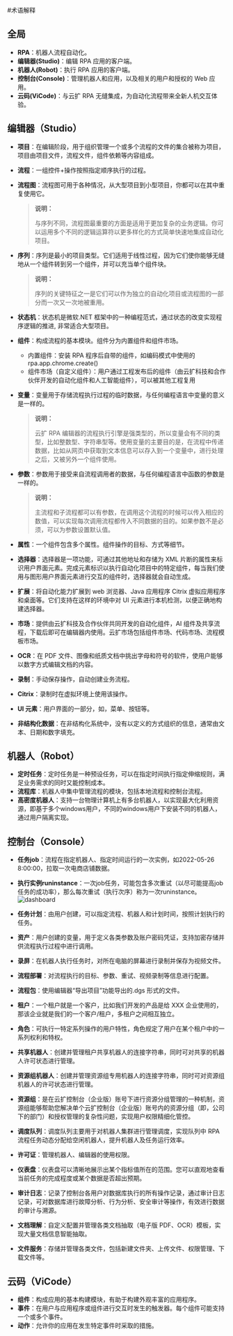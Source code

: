 #术语解释

## 全局

- **RPA**：机器人流程自动化。
- **编辑器(Studio)**：编辑 RPA 应用的客户端。
- **机器人(Robot)**：执行 RPA 应用的客户端。
- **控制台(Console)**：管理机器人和应用，以及相关的用户和授权的 Web 应用。
- **云码(ViCode)**：与云扩 RPA 无缝集成，为自动化流程带来全新人机交互体验。

## 编辑器（Studio）

- **项目**：在编辑阶段，用于组织管理一个或多个流程的文件的集合被称为项目，项目由项目文件，流程文件，组件依赖等内容组成。
- **流程**：一组控件+操作按照指定顺序执行的过程。
- **流程图**：流程图可用于各种情况，从大型项目到小型项目，你都可以在其中重复使用它。

    >**说明：**
    >
    >与序列不同，流程图最重要的方面是适用于更加复杂的业务逻辑。你可以运用多个不同的逻辑运算符以更多样化的方式简单快速地集成自动化项目。

- **序列**：序列是最小的项目类型。它们适用于线性过程，因为它们使你能够无缝地从一个组件转到另一个组件，并可以充当单个组件块。

    >**说明：**
    >
    >序列的关键特征之一是它们可以作为独立的自动化项目或流程图的一部分而一次又一次地被重用。

- **状态机**：状态机是微软.NET 框架中的一种编程范式，通过状态的改变实现程序逻辑的推进, 非常适合大型项目。
- **组件**：构成流程的基本模块。组件分为内置组件和组件市场。
    - 内置组件：安装 RPA 程序后自带的组件，如编码模式中使用的 rpa.app.chrome.create()
    - 组件市场（自定义组件）：用户通过工程发布后的组件（由云扩科技和合作伙伴开发的自动化组件和人工智能组件），可以被其他工程复用
- **变量**：变量用于存储流程执行过程的临时数据，与任何编程语言中变量的意义是一样的。

    >**说明：**
    >
    >云扩 RPA 编辑器的流程执行引擎是强类型的，所以变量会有不同的类型，比如整数型、字符串型等。使用变量的主要目的是，在流程中传递数据，比如从网页中获取到文本信息可以存入到一个变量中，进行处理之后，又被另外一个组件使用。

- **参数**：参数用于接受来自流程调用者的数据，与任何编程语言中函数的参数是一样的。

    >**说明：**
    >
    >主流程和子流程都可以有参数，在调用这个流程的时候可以传入相应的数值，可以实现每次调用流程都传入不同数据的目的。如果参数不是必须，可以为参数设置默认值。
- **属性**：一个组件包含多个属性。组件操作的目标、方式等细节。
- **选择器**：选择器是一项功能，可通过其他地址和存储为 XML 片断的属性来标识用户界面元素。完成元素标识以执行自动化项目中的特定组件，每当我们使用与图形用户界面元素进行交互的组件时，选择器就会自动生成。
- **扩展**：将自动化能力扩展到 web 浏览器、Java 应用程序 Citrix 虚拟应用程序和桌面等。它们支持在这样的环境中对 UI 元素进行本机检测，以便正确地构建选择器。
- **市场**：提供由云扩科技及合作伙伴共同开发的自动化组件，AI 组件及共享流程，下载后即可在编辑器内使用。云扩市场包括组件市场、代码市场、流程模板市场。
- **OCR**：在 PDF 文件、图像和纸质文档中挑出字母和符号的软件，使用户能够以数字方式编辑文档的内容。
- **录制**：手动保存操作，自动创建业务流程。
- **Citrix**：录制时在虚拟环境上使用该操作。
- **UI 元素**：用户界面的一部分，如，菜单、按钮等。
- **非结构化数据**：在非结构化系统中，没有以定义的方式组织的信息，通常由文本、日期和数字填充。

## 机器人（Robot）

- **定时任务**：定时任务是一种预设任务，可以在指定时间执行指定伸缩规则，满足业务需求的同时又能控制成本。
- **流程库**：机器人中集中管理流程的模块，包括本地流程和控制台流程。
- **高密度机器人**：支持一台物理计算机上有多台机器人，以实现最大化利用资源，即基于多个windows用户，不同的windows用户下安装不同的机器人，通过用户隔离实现。

## 控制台（Console）

- **任务job**：流程在指定机器人、指定时间运行的一次实例，如2022-05-26 8:00:00，拉取一次电商店铺数据。
- **执行实例runinstance**：一次job任务，可能包含多次重试（以尽可能提高job任务的成功率），那么每次重试（执行次序）称为一次runinstance。
    ![dashboard](https://docimages.blob.core.chinacloudapi.cn/images/Console/0528workflow-job-runstance.png)

- **任务计划**：由用户创建，可以指定流程、机器人和计划时间，按照计划执行的任务。
- **资产**：用户创建的变量，用于定义各类参数及账户密码凭证，支持加密存储并供流程执行过程中进行调用。
- **录屏**：在机器人执行任务时，对所在电脑的屏幕进行录制并保存为视频文件。
- **流程部署**：对流程执行的目标、参数、重试、视频录制等信息进行配置。
- **流程包**：使用编辑器“导出项目”功能导出的.dgs 形式的文件。
- **租户**：一个租户就是一个客户，比如我们开发的产品是给 XXX 企业使用的，那该企业就是我们的一个客户/租户，多租户之间相互独立。
- **角色**：可执行一特定系列操作的用户特性，角色规定了用户在某个租户中的一系列权利和特权。
- **共享机器人**：创建并管理租户共享机器人的连接字符串，同时可对共享的机器人许可状态进行管理。
- **资源组机器人**：创建并管理资源组专用机器人的连接字符串，同时可对资源组机器人的许可状态进行管理。
- **资源组**：是在云扩控制台（企业版）账号下进行资源分组管理的一种机制，资源组能够帮助您解决单个云扩控制台（企业版）账号内的资源分组（即，公司下的部门）和授权管理的复杂性问题，实现用户权限精细化管控。
- **调度队列**：调度队列主要用于对机器人集群进行管理调度，实现队列中 RPA 流程任务动态分配给空闲机器人，提升机器人及任务运行效率。
- **许可证**：管理机器人、编辑器的使用权限。
- **仪表盘**：仪表盘可以清晰地展示出某个指标值所在的范围。您可以直观地查看当前任务的完成程度或某个数据是否超出预期。
- **审计日志**：记录了控制台各用户对数据库执行的所有操作记录，通过审计日志记录，可对数据库进行故障分析、行为分析、安全审计等操作，有效进行数据的审计与溯源。
- **文档理解**：自定义配置并管理各类文档抽取（电子版 PDF、OCR）模板，实现大量文档信息智能抽取。
- **文件服务**：存储并管理各类文件，包括新建文件夹、上传文件、权限管理、下载文件等。

## 云码（ViCode）

- **组件**：构成应用的基本构建模块，有助于构建外观丰富的应用程序。
- **事件**：在用户与应用程序或组件进行交互时发生的触发器。每个组件可能支持一个或多个事件。
- **动作**：允许你的应用在发生特定事件时采取的措施。
